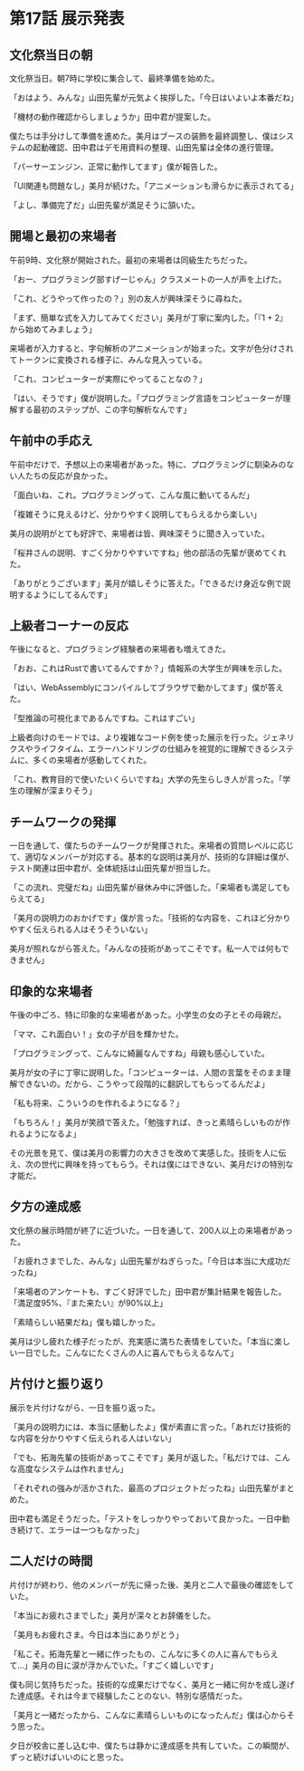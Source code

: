 # 第17話 展示発表

## 文化祭当日の朝

文化祭当日。朝7時に学校に集合して、最終準備を始めた。

「おはよう、みんな」山田先輩が元気よく挨拶した。「今日はいよいよ本番だね」

「機材の動作確認からしましょうか」田中君が提案した。

僕たちは手分けして準備を進めた。美月はブースの装飾を最終調整し、僕はシステムの起動確認、田中君はデモ用資料の整理、山田先輩は全体の進行管理。

「パーサーエンジン、正常に動作してます」僕が報告した。

「UI関連も問題なし」美月が続けた。「アニメーションも滑らかに表示されてる」

「よし、準備完了だ」山田先輩が満足そうに頷いた。

## 開場と最初の来場者

午前9時、文化祭が開始された。最初の来場者は同級生たちだった。

「おー、プログラミング部すげーじゃん」クラスメートの一人が声を上げた。

「これ、どうやって作ったの？」別の友人が興味深そうに尋ねた。

「まず、簡単な式を入力してみてください」美月が丁寧に案内した。「『1 + 2』から始めてみましょう」

来場者が入力すると、字句解析のアニメーションが始まった。文字が色分けされてトークンに変換される様子に、みんな見入っている。

「これ、コンピューターが実際にやってることなの？」

「はい、そうです」僕が説明した。「プログラミング言語をコンピューターが理解する最初のステップが、この字句解析なんです」

## 午前中の手応え

午前中だけで、予想以上の来場者があった。特に、プログラミングに馴染みのない人たちの反応が良かった。

「面白いね、これ。プログラミングって、こんな風に動いてるんだ」

「複雑そうに見えるけど、分かりやすく説明してもらえるから楽しい」

美月の説明がとても好評で、来場者は皆、興味深そうに聞き入っていた。

「桜井さんの説明、すごく分かりやすいですね」他の部活の先輩が褒めてくれた。

「ありがとうございます」美月が嬉しそうに答えた。「できるだけ身近な例で説明するようにしてるんです」

## 上級者コーナーの反応

午後になると、プログラミング経験者の来場者も増えてきた。

「おお、これはRustで書いてるんですか？」情報系の大学生が興味を示した。

「はい、WebAssemblyにコンパイルしてブラウザで動かしてます」僕が答えた。

「型推論の可視化まであるんですね。これはすごい」

上級者向けのモードでは、より複雑なコード例を使った展示を行った。ジェネリクスやライフタイム、エラーハンドリングの仕組みを視覚的に理解できるシステムに、多くの来場者が感動してくれた。

「これ、教育目的で使いたいくらいですね」大学の先生らしき人が言った。「学生の理解が深まりそう」

## チームワークの発揮

一日を通して、僕たちのチームワークが発揮された。来場者の質問レベルに応じて、適切なメンバーが対応する。基本的な説明は美月が、技術的な詳細は僕が、テスト関連は田中君が、全体統括は山田先輩が担当した。

「この流れ、完璧だね」山田先輩が昼休み中に評価した。「来場者も満足してもらえてる」

「美月の説明力のおかげです」僕が言った。「技術的な内容を、これほど分かりやすく伝えられる人はそうそういない」

美月が照れながら答えた。「みんなの技術があってこそです。私一人では何もできません」

## 印象的な来場者

午後の中ごろ、特に印象的な来場者があった。小学生の女の子とその母親だ。

「ママ、これ面白い！」女の子が目を輝かせた。

「プログラミングって、こんなに綺麗なんですね」母親も感心していた。

美月が女の子に丁寧に説明した。「コンピューターは、人間の言葉をそのまま理解できないの。だから、こうやって段階的に翻訳してもらってるんだよ」

「私も将来、こういうのを作れるようになる？」

「もちろん！」美月が笑顔で答えた。「勉強すれば、きっと素晴らしいものが作れるようになるよ」

その光景を見て、僕は美月の影響力の大きさを改めて実感した。技術を人に伝え、次の世代に興味を持ってもらう。それは僕にはできない、美月だけの特別な才能だ。

## 夕方の達成感

文化祭の展示時間が終了に近づいた。一日を通して、200人以上の来場者があった。

「お疲れさまでした、みんな」山田先輩がねぎらった。「今日は本当に大成功だったね」

「来場者のアンケートも、すごく好評でした」田中君が集計結果を報告した。「満足度95%、『また来たい』が90%以上」

「素晴らしい結果だね」僕も嬉しかった。

美月は少し疲れた様子だったが、充実感に満ちた表情をしていた。「本当に楽しい一日でした。こんなにたくさんの人に喜んでもらえるなんて」

## 片付けと振り返り

展示を片付けながら、一日を振り返った。

「美月の説明力には、本当に感動したよ」僕が素直に言った。「あれだけ技術的な内容を分かりやすく伝えられる人はいない」

「でも、拓海先輩の技術があってこそです」美月が返した。「私だけでは、こんな高度なシステムは作れません」

「それぞれの強みが活かされた、最高のプロジェクトだったね」山田先輩がまとめた。

田中君も満足そうだった。「テストをしっかりやっておいて良かった。一日中動き続けて、エラーは一つもなかった」

## 二人だけの時間

片付けが終わり、他のメンバーが先に帰った後、美月と二人で最後の確認をしていた。

「本当にお疲れさまでした」美月が深々とお辞儀をした。

「美月もお疲れさま。今日は本当にありがとう」

「私こそ。拓海先輩と一緒に作ったもの、こんなに多くの人に喜んでもらえて...」美月の目に涙が浮かんでいた。「すごく嬉しいです」

僕も同じ気持ちだった。技術的な成果だけでなく、美月と一緒に何かを成し遂げた達成感。それは今まで経験したことのない、特別な感情だった。

「美月と一緒だったから、こんなに素晴らしいものになったんだ」僕は心からそう思った。

夕日が校舎に差し込む中、僕たちは静かに達成感を共有していた。この瞬間が、ずっと続けばいいのにと思った。